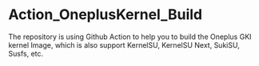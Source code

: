 # Action_OneplusKernel_Build
The repository is using Github Action to help you to build the Oneplus GKI kernel Image, which is also support KernelSU, KernelSU Next, SukiSU, Susfs, etc.
